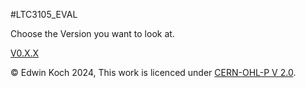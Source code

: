 #LTC3105_EVAL

Choose the Version you want to look at.

[V0.X.X](https://github.com/polymurph/LTC3105_Eval/tree/V0)

© Edwin Koch 2024, This work is licenced under [CERN-OHL-P V 2.0](https://ohwr.org/cern_ohl_p_v2.txt).

